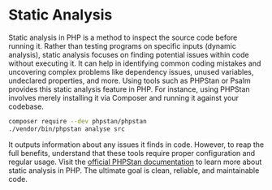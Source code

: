 # Static Analysis

Static analysis in PHP is a method to inspect the source code before running it. Rather than testing programs on specific inputs (dynamic analysis), static analysis focuses on finding potential issues within code without executing it. It can help in identifying common coding mistakes and uncovering complex problems like dependency issues, unused variables, undeclared properties, and more. Using tools such as PHPStan or Psalm provides this static analysis feature in PHP. For instance, using PHPStan involves merely installing it via Composer and running it against your codebase.

```bash
composer require --dev phpstan/phpstan
./vendor/bin/phpstan analyse src
```

It outputs information about any issues it finds in code. However, to reap the full benefits, understand that these tools require proper configuration and regular usage. Visit the [official PHPStan documentation](https://phpstan.org/user-guide/getting-started) to learn more about static analysis in PHP. The ultimate goal is clean, reliable, and maintainable code.